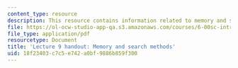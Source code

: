 ```yaml
---
content_type: resource
description: This resource contains information related to memory and search methods.
file: https://ol-ocw-studio-app-qa.s3.amazonaws.com/courses/6-00sc-introduction-to-computer-science-and-programming-spring-2011/18f23403c7c5e742a0bf9886b859f300_MIT6_00SCS11_lec09.pdf
file_type: application/pdf
resourcetype: Document
title: 'Lecture 9 handout: Memory and search methods'
uid: 18f23403-c7c5-e742-a0bf-9886b859f300
---
```

